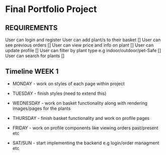 # Final Portfolio Project

## REQUIREMENTS

User can login and register User can add plant/s to their basket []
User can see previous orders []
User can view price and info on plant []
User can update profile []
User can filter by plant type e.g indoor/outdoor/pet-Safe []
User can search for plants []

## Timeline WEEK 1

- MONDAY - work on styles of each page within project

- TUESDAY - finish styles (need to extend this)

- WEDNESDAY - work on basket functionality along with rendering images/pages for the plants

- THURSDAY -  finish basket functionality and work on profile pages

- FRIDAY - work on profile components like viewing orders past/present etc

- SAT/SUN - start implementing the backend e.g login/order managment etc
